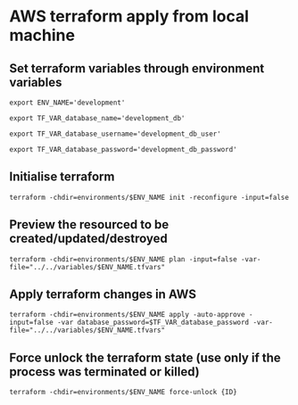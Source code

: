 # AWS terraform apply from local machine

## Set terraform variables through environment variables

    export ENV_NAME='development'

    export TF_VAR_database_name='development_db'

    export TF_VAR_database_username='development_db_user'

    export TF_VAR_database_password='development_db_password'

## Initialise terraform

    terraform -chdir=environments/$ENV_NAME init -reconfigure -input=false

## Preview the resourced to be created/updated/destroyed

    terraform -chdir=environments/$ENV_NAME plan -input=false -var-file="../../variables/$ENV_NAME.tfvars"

## Apply terraform changes in AWS

    terraform -chdir=environments/$ENV_NAME apply -auto-approve -input=false -var database_password=$TF_VAR_database_password -var-file="../../variables/$ENV_NAME.tfvars"

## Force unlock the terraform state (use only if the process was terminated or killed)

    terraform -chdir=environments/$ENV_NAME force-unlock {ID}